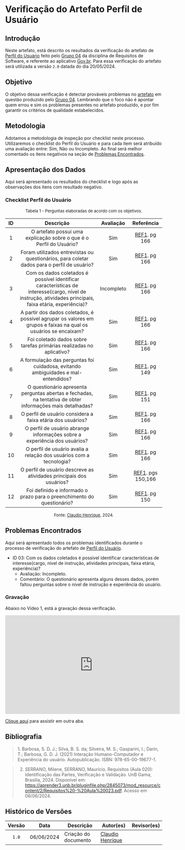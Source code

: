 # Verificação do Artefato Perfil de Usuário

## Introdução

Neste artefato, está descrito os resultados da verificação do artefato de [Perfil do Usuário](https://requisitos-de-software.github.io/2024.1-Gov.br/#/perfil_usuario/perfil_usuario) feito pelo [Grupo 04](https://requisitos-de-software.github.io/2024.1-Gov.br/#/README) da disciplina de Requisitos de Software, e referente ao aplicativo [Gov.br](https://play.google.com/store/apps/details?id=br.gov.meugovbr&hl=pt_BR&gl=US). Para essa verificação do artefato será utilizada a versão `2.0` datada do dia 20/05/2024.

## Objetivo

O objetivo dessa verificação é detectar prováveis problemas no [artefato](https://requisitos-de-software.github.io/2024.1-Gov.br/#/perfil_usuario/perfil_usuario) em questão produzido pelo  [Grupo 04](https://requisitos-de-software.github.io/2024.1-Gov.br/#/README). Lembrando que o foco não é apontar quem errou e sim os problemas presentes no artefato produzido, e por fim garantir os critérios de qualidade estabelecidos.

## Metodologia

Adotamos a metodologia de inspeção por checklist neste processo. Utilizaremos o checklist do Perfil do Usuário e para cada item será atribuído uma avaliação entre: Sim, Não ou Incompleto. Ao final será melhor comentado os itens negativos na seção de [Problemas Encontrados](#problemas-encontrados).

## Apresentação dos Dados

Aqui será apresentado os resultados do checklist e logo após as observações dos itens com resultado negativo.

### Checklist Perfil do Usuário


<font size="2"><p style="text-align: center">Tabela 1 - Perguntas elaboradas de acordo com os objetivos.</p></font>


|ID| Descrição | Avaliação | Referência|
|:--:|:--:|:--:|:--:|
|1| O artefato possui uma explicação sobre o que é o Perfil do Usuário? | Sim | <a href="#ref1">REF1</a>. pg 166 |
|2| Foram utilizados entrevistas ou questionários, para coletar dados para o perfil de usuário?| Sim  |  <a href="#ref1">REF1</a>. pg 166|
|3 | Com os dados coletados é possível identificar características de interesse(cargo, nível de instrução, atividades principais, faixa etária, experiência)?| Incompleto | <a href="#ref1">REF1</a>. pg 166|
| 4| A partir dos dados coletados, é possível agrupar os valores em grupos e faixas na qual os usuários se encaixam? |Sim | <a href="#ref1">REF1</a>. pg 166|
| 5| Foi coletado dados sobre tarefas primárias realizadas no aplicativo? | Sim | <a href="#ref1">REF1</a>. pg 166|
| 6| A formulação das perguntas foi cuidadosa, evitando ambiguidades e mal-entendidos? |Sim | <a href="#ref1">REF1</a>. pg 149|
|7| O questionário apresenta perguntas abertas e fechadas, na tentativa de obter informações mais detalhadas? |Sim |  <a href="#ref1">REF1</a>. pg 151 |
|8| O perfil de usuário considera a faixa etária dos usuários? |Sim | <a href="#ref1">REF1</a>. pg 166|
|9| O perfil de usuário abrange informações sobre a experiência dos usuários? |Sim | <a href="#ref1">REF1</a>. pg 166|
|10| O perfil de usuário avalia a relação dos usuários com a tecnologia? | Sim| <a href="#ref1">REF1</a>. pg 166|
|11| O perfil de usuário descreve as atividades principais dos usuários? | Sim| <a href="#ref1">REF1</a>. pgs 150,166|
|12| Foi definido e informado o prazo para o preenchimento do questionário?|Sim | <a href="#ref1">REF1</a>. pg 150|



<font size="2"><p style="text-align: center">Fonte: [Claudio Henrique](https://github.com/claudiohsc), 2024.</p></font>


## Problemas Encontrados

Aqui será apresentado todos os problemas identificados durante o processo de verificação do artefato de [Perfil do Usuário](https://requisitos-de-software.github.io/2024.1-Gov.br/#/perfil_usuario/perfil_usuario).

- ID 03: Com os dados coletados é possível identificar características de interesse(cargo, nível de instrução, atividades principais, faixa etária, experiência)?
    - Avaliação: Incompleto.
    - Comentário: O questionário apresenta alguns desses dados, porém faltou perguntas sobre o nível de instrução e experiência do usuário.

### Gravação

Abaixo no Vídeo 1, está a gravação dessa verificação.

<iframe width="560" height="315" src="https://www.youtube.com/embed/Yy9yiCVFGtA?si=Mfxc2Zw3POmy0nG1" title="YouTube video player" frameborder="0" allow="accelerometer; autoplay; clipboard-write; encrypted-media; gyroscope; picture-in-picture; web-share" referrerpolicy="strict-origin-when-cross-origin" allowfullscreen></iframe>

[Clique aqui](https://www.youtube.com/watch?v=Yy9yiCVFGtA) para assistir em outra aba.




## Bibliografia

> 1<a id="ref1">.</a> Barbosa, S. D. J.; Silva, B. S. da; Silveira, M. S.; Gasparini, I.; Darin, T.; Barbosa, G. D. J. (2021) Interação Humano-Computador e Experiência do usuário. Autopublicação. ISBN: 978-65-00-19677-1.


> 2. SERRANO, Milene, SERRANO, Maurício. Requisitos (Aula 020): Identificação das Partes, Verificação e Validação. UnB Gama, Brasília, 2024. Disponível em: <https://aprender3.unb.br/pluginfile.php/2845073/mod_resource/content/2/Requisitos%20-%20Aula%20023.pdf>. Acesso em 06/06/2024.

## Histórico de Versões

| Versão | Data | Descrição | Autor(es) | Revisor(es) |
| :----: | :--: | --------- | ----------- | ------ |
| `1.0`  | 06/06/2024 | Criação do documento |[Claudio Henrique](https://github.com/claudiohsc) | [ ]() |